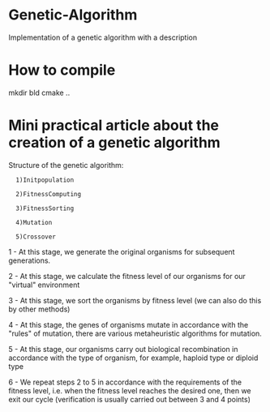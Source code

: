 # Genetic-Algorithm
  Implementation of a genetic algorithm with a description

# How to compile
  mkdir bld
  cmake ..
  
# Mini practical article about the creation of a genetic algorithm
  Structure of the genetic algorithm:
  ```
    1)Initpopulation
    
    2)FitnessComputing
    
    3)FitnessSorting
    
    4)Mutation
    
    5)Crossover
  ```
    
  1 - At this stage, we generate the original organisms for subsequent generations.
  
  2 - At this stage, we calculate the fitness level of our organisms for our "virtual" environment
  
  3 - At this stage, we sort the organisms by fitness level (we can also do this by other methods)
  
  4 - At this stage, the genes of organisms mutate in accordance with the "rules" of mutation, there are various metaheuristic algorithms for mutation.
  
  5 - At this stage, our organisms carry out biological recombination in accordance with the type of organism, for example, haploid type or diploid type
  
  
  6 - We repeat steps 2 to 5 in accordance with the requirements of the fitness level, i.e. when the fitness level reaches the desired one, then we exit our cycle (verification is usually carried out between 3 and 4 points)
